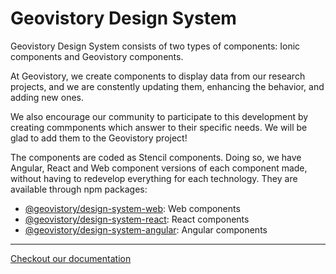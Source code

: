 # Geovistory Design System

Geovistory Design System consists of two types of components: Ionic components and Geovistory components.

At Geovistory, we create components to display data from our research projects, and we are constently updating them, enhancing the behavior, and adding new ones.

We also encourage our community to participate to this development by creating commponents which answer to their specific needs. We will be glad to add them to the Geovistory project!


The components are coded as Stencil components. Doing so, we have Angular, React and Web component versions of each component made, without having to redevelop everything for each technology. They are available through npm packages:

* [@geovistory/design-system-web](https://www.npmjs.com/package/@geovistory/design-system-web): Web components
* [@geovistory/design-system-react](https://www.npmjs.com/package/@geovistory/design-system-react): React components
* [@geovistory/design-system-angular](https://www.npmjs.com/package/@geovistory/design-system-angular): Angular components


---


[Checkout our documentation](https://design.geovistory.org/)

